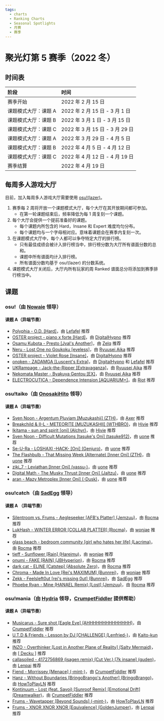 ```yaml
---
tags:
  - charts
  - Ranking Charts
  - Seasonal Spotlights
  - 月赛
  - 赛季
---
```


# 聚光灯第 5 赛季（2022 冬）

## 时间表

| 阶段 | 时间 |
| :-- | :-- |
| 赛季开始 | 2022 年 2 月 15 日 |
| 课题模式大厅：课题 A | 2022 年 2 月 15 日 - 3 月 1 日 |
| 课题模式大厅：课题 B | 2022 年 3 月 1 日 - 3 月 15 日 |
| 课题模式大厅：课题 C | 2022 年 3 月 15 日 - 3 月 29 日 |
| 课题模式大厅：课题 A | 2022 年 3 月 29 日 - 4 月 5 日 |
| 课题模式大厅：课题 B | 2022 年 4 月 5 日 - 4 月 12 日 |
| 课题模式大厅：课题 C | 2022 年 4 月 12 日 - 4 月 19 日 |
| 赛季结算 | 2022 年 4 月 19 日 |

## 每周多人游戏大厅

目前，加入每周多人游戏大厅需要使用 [osu!(lazer)](https://github.com/ppy/osu/releases)。

1. 赛季每 2 周将开放一个课题模式大厅，每个大厅在其开放期间都可参加。
   - 在第一轮课题结束后，频率降低为每 1 周复刻一个课题。
2. 每个大厅会提供一个提前准备好的课题。
   - 每个课题内所包含的 Hard，Insane 和 Expert 难度均匀分布。
   - 每个课题均与一个字母相对应。意味着课题会在赛季内复刻一次。
3. 在课题模式大厅中，每个人都可以争夺特定大厅的排行榜。
   - 只有最佳成绩会被计入排行榜当中，排行榜分数为大厅所有谱面分数的总和。
   - 课题中所有谱面均计入排行榜。
   - 所有谱面分数均基于 osu!(lazer) 的分数系统。
4. 课题模式大厅关闭后，大厅内所有玩家的周 Ranked 谱面总分将添加到赛季排行榜当中。

## 课题

### osu!（由 [Nowaie](https://osu.ppy.sh/users/5428909) 领导）

#### 课题 A（异端节奏）

- [Polyphia - O.D. \[Hard\]](https://osu.ppy.sh/beatmapsets/1378026#osu/2850639)，由 [Lefafel](https://osu.ppy.sh/users/2295850) 推荐
- [OSTER project - piano x forte \[Hard\]](https://osu.ppy.sh/beatmapsets/1296249#osu/2983635)，由 [DigitalHypno](https://osu.ppy.sh/users/4384207) 推荐
- [Osamu Kubota - Presto \[Jval's Another\]](https://osu.ppy.sh/beatmapsets/1452332#osu/3005290)，由 [Zelq](https://osu.ppy.sh/users/8953955) 推荐
- [Neru - Lost One no Goukoku \[eveless\]](https://osu.ppy.sh/beatmapsets/83547#osu/230641)，由 [Ryuusei Aika](https://osu.ppy.sh/users/7777875) 推荐
- [OSTER project - Violet Rose \[Insane\]](https://osu.ppy.sh/beatmapsets/1178488#osu/2457698)，由 [DigitalHypno](https://osu.ppy.sh/users/4384207) 推荐
- [onoken - ZADAMGA \[Luscent's Extra\]](https://osu.ppy.sh/beatmapsets/1492550#osu/3188917)，由 [DigitalHypno](https://osu.ppy.sh/users/4384207) 和 [Lefafel](https://osu.ppy.sh/users/2295850) 推荐
- [UKRampage - Jack-the-Ripper \[Extravaganza\]](https://osu.ppy.sh/beatmapsets/1333932#osu/3274710)，由 [Ryuusei Aika](https://osu.ppy.sh/users/7777875) 推荐
- [Nekomata Master - Byakuya Gentou \[EX\]](https://osu.ppy.sh/beatmapsets/36849#osu/119375)，由 [Ryuusei Aika](https://osu.ppy.sh/users/7777875) 推荐
- [ELECTROCUTICA - Dependence Intension \[AQUARIUM+\]](https://osu.ppy.sh/beatmapsets/1402842#osu/2893781)，由 [Riot](https://osu.ppy.sh/users/4256461) 推荐

### osu!taiko（由 [OnosakiHito](https://osu.ppy.sh/users/290128) 领导）

#### 课题 A（异端节奏）

- [Sven Noon - Argentum Pluviam \[Muzukashii\] (ZTH)](https://osu.ppy.sh/beatmapsets/1523642#taiko/3200785)，由 [Axer](https://osu.ppy.sh/users/7299864) 推荐
- [Breakchild & II-L - METEORITE \[MUZUKASHII\] (WTHBRO)](https://osu.ppy.sh/beatmapsets/1487513#taiko/3109255)，由 [Hivie](https://osu.ppy.sh/users/14102976) 推荐
- [Ikitama - sun and spirit \[oni\] (Alchyr)](https://osu.ppy.sh/beatmapsets/1413087#taiko/2954454)，由 [Hivie](https://osu.ppy.sh/users/14102976) 推荐
- [Sven Noon - Difficult Mutations \[tasuke's Oni\] (tasuke912)](https://osu.ppy.sh/beatmapsets/935842#taiko/2583939)，由 [uone](https://osu.ppy.sh/users/5321719) 推荐
- [Se-U-Ra - LOSHAXI -HACK- \[Oni\] (Genjuro)](https://osu.ppy.sh/beatmapsets/1094418#taiko/2287922)，由 [uone](https://osu.ppy.sh/users/5321719) 推荐
- [The Flashbulb - That Missing Week (Alternate) \[Inner Oni\] (ZTH)](https://osu.ppy.sh/beatmapsets/931375#taiko/1944768)，由 [uone](https://osu.ppy.sh/users/5321719) 推荐
- [ziki_7 - Leviathan \[Inner Oni\] (yassu-)](https://osu.ppy.sh/beatmapsets/1013884#taiko/2122025)，由 [uone](https://osu.ppy.sh/users/5321719) 推荐
- [Digital Math - The Musky Thrust \[Inner Oni\] (Jaltzu)](https://osu.ppy.sh/beatmapsets/1153833#taiko/2408145)，由 [uone](https://osu.ppy.sh/users/5321719) 推荐
- [aran - Mazy Metroplex \[Inner Oni\] (-Dusk)](https://osu.ppy.sh/beatmapsets/1449961#taiko/2981096)，由 [uone](https://osu.ppy.sh/users/5321719) 推荐

### osu!catch（由 [SadEgg](https://osu.ppy.sh/users/10278243) 领导）

#### 课题 A （异端节奏）

- [Silentroom vs. Frums - Aegleseeker \[AFB's Platter\] (Jemzuu)](https://osu.ppy.sh/beatmapsets/1460413#fruits/3024973)，由 [Rocma](https://osu.ppy.sh/users/566276) 推荐
- [LukHash - WINTER ERROR \[COLLAB PLATTER\] (Rocma)](https://osu.ppy.sh/beatmapsets/1031668#fruits/2163462)，由 [wonjae](https://osu.ppy.sh/users/5032045) 推荐
- [glass beach - bedroom community \[girl who hates her life\] (Lacrima)](https://osu.ppy.sh/beatmapsets/1556085#fruits/3178862)，由 [Rocma](https://osu.ppy.sh/users/566276) 推荐
- [tieff - Sunflower \[Rain\] (Hareimu)](https://osu.ppy.sh/beatmapsets/985106#fruits/2061108)，由 [wonjae](https://osu.ppy.sh/users/5032045) 推荐
- [onumi - FAKE \[RAIN\] (JBHyperion)](https://osu.ppy.sh/beatmapsets/934785#fruits/2023545)，由 [Rocma](https://osu.ppy.sh/users/566276) 推荐
- [dark cat - ELINE \[Catstep\] (Absolute Zero)](https://osu.ppy.sh/beatmapsets/1064394#fruits/2228562)，由 [Rocma](https://osu.ppy.sh/users/566276) 推荐
- [Chroma - Made In Love \[Rei's MAXIMUM\] (Bunnrei)](https://osu.ppy.sh/beatmapsets/1028944#fruits/2151543)，由 [wonjae](https://osu.ppy.sh/users/5032045) 推荐
- [Zekk - Feelsleft0ut \[rei's missing 0ut\] (Bunnrei)](https://osu.ppy.sh/beatmapsets/1145368#fruits/2391319)，由 [SadEgg](https://osu.ppy.sh/users/10278243) 推荐
- [Phoebe Ryan - Mine (HANAEL Remix) \[Lost\] (Jemzuu)](https://osu.ppy.sh/beatmapsets/1222143#fruits/2542067)，由 [Rocma](https://osu.ppy.sh/users/566276) 推荐

### osu!mania（由 [Hydria](https://osu.ppy.sh/users/808176) 领导，[CrumpetFiddler](https://osu.ppy.sh/users/3518705) 提供帮助）

#### 课题 A（异端节奏）

- [Musicarus - Sure shot \[Eagle Eye\] (AHHHHHHHHHHHHHH)](https://osu.ppy.sh/beatmapsets/1366536#mania/2826333)，由 [CrumpetFiddler](https://osu.ppy.sh/users/3518705) 推荐
- [U.T.D & Friends - Lesson by DJ \[CHALLENGE\] (Lenfried-)](https://osu.ppy.sh/beatmapsets/704987#mania/1491195)，由 [Kaito-kun](https://osu.ppy.sh/users/4715184) 推荐
- [INZO - Overthinker \[Lost in Another Plane of Reality\] (Salty Mermaid)](https://osu.ppy.sh/beatmapsets/1517494#mania/3106553)，由 [\[ Decku \]](https://osu.ppy.sh/users/13360768) 推荐
- [callasoiled - 4172756869 (isagen remix) (Cut Ver.) \[7k insane\] (guden)](https://osu.ppy.sh/beatmapsets/1334074#mania/2763839)，由 [Lenpai](https://osu.ppy.sh/users/5314573) 推荐
- [Fiend - Morrissey \[Menace\] (-mint-)](https://osu.ppy.sh/beatmapsets/1358575#mania/2811365)，由 [CrumpetFiddler](https://osu.ppy.sh/users/3518705) 推荐
- [Hanz - Without Boundaries \[BringoBrango's Another\] (BringoBrango)](https://osu.ppy.sh/beatmapsets/1067037#mania/2285505)，由 [HowToPlayLN](https://osu.ppy.sh/users/10879600) 推荐
- [Kontinuum - Lost (feat. Savoi) \[Sunroof Remix\] \[Emotional Drift\] (Dreamwalker)](https://osu.ppy.sh/beatmapsets/624059#mania/1321781)，由 [CrumpetFiddler](https://osu.ppy.sh/users/3518705) 推荐
- [Frums - Wavetapper \[Beyond Sounds\] (-mint-)](https://osu.ppy.sh/beatmapsets/866661#mania/2208846)，由 [HowToPlayLN](https://osu.ppy.sh/users/10879600) 推荐
- [Frums - XNOR XNOR XNOR \[Equivalence\] (GoldenJumper)](https://osu.ppy.sh/beatmapsets/1341013#mania/2777899)，由 [Lenpai](https://osu.ppy.sh/users/5314573) 推荐
